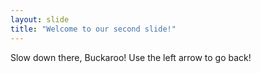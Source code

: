 ```yaml
---
layout: slide
title: "Welcome to our second slide!"
---
```

Slow down there, Buckaroo!
Use the left arrow to go back!
